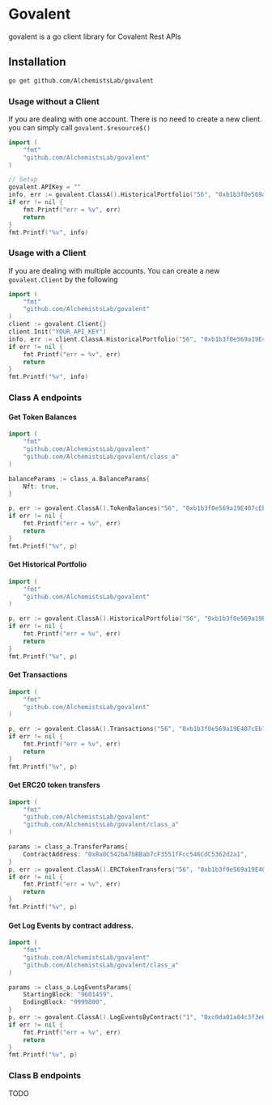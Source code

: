 # Govalent

govalent is a go client library for Covalent Rest APIs

## Installation

```sh
go get github.com/AlchemistsLab/govalent
```

### Usage without a Client

If you are dealing with one account. There is no need to create a new client. you can simply call `govalent.$resource$()`

```go
import (
	"fmt"
	"github.com/AlchemistsLab/govalent"
)

// Setup
govalent.APIKey = ""
info, err := govalent.ClassA().HistoricalPortfolio("56", "0xb1b3f0e569a19E407cEb7bFAEA3486F0D9d2488B")
if err != nil {
	fmt.Printf("err = %v", err)
	return
}
fmt.Printf("%v", info)
```

### Usage with a Client

If you are dealing with multiple accounts. You can create a new `govalent.Client` by the following

```go
import (
    "fmt"
    "github.com/AlchemistsLab/govalent"
)
client := govalent.Client{}
client.Init("YOUR_API_KEY")
info, err := client.ClassA.HistoricalPortfolio("56", "0xb1b3f0e569a19E407cEb7bFAEA3486F0D9d2488B")
if err != nil {
	fmt.Printf("err = %v", err)
	return
}
fmt.Printf("%v", info)
```

### Class A endpoints

#### Get Token Balances 

```go
import (
    "fmt"
    "github.com/AlchemistsLab/govalent"
    "github.com/AlchemistsLab/govalent/class_a"
)

balanceParams := class_a.BalanceParams{
	Nft: true,
}

p, err := govalent.ClassA().TokenBalances("56", "0xb1b3f0e569a19E407cEb7bFAEA3486F0D9d2488B", balanceParams)
if err != nil {
	fmt.Printf("err = %v", err)
	return
}
fmt.Printf("%v", p)
```

#### Get Historical Portfolio

```go
import (
    "fmt"
    "github.com/AlchemistsLab/govalent"
)

p, err := govalent.ClassA().HistoricalPortfolio("56", "0xb1b3f0e569a19E407cEb7bFAEA3486F0D9d2488B")
if err != nil {
	fmt.Printf("err = %v", err)
	return
}
fmt.Printf("%v", p)
```

#### Get Transactions

```go
import (
    "fmt"
    "github.com/AlchemistsLab/govalent"
)

p, err := govalent.ClassA().Transactions("56", "0xb1b3f0e569a19E407cEb7bFAEA3486F0D9d2488B")
if err != nil {
	fmt.Printf("err = %v", err)
	return
}
fmt.Printf("%v", p)
```

#### Get ERC20 token transfers

```go
import (
    "fmt"
    "github.com/AlchemistsLab/govalent"
    "github.com/AlchemistsLab/govalent/class_a"
)

params := class_a.TransferParams{
    ContractAddress: "0x8a0C542bA7bBBab7cF3551fFcc546CdC5362d2a1",
}
p, err := govalent.ClassA().ERCTokenTransfers("56", "0xb1b3f0e569a19E407cEb7bFAEA3486F0D9d2488B", params)
if err != nil {
    fmt.Printf("err = %v", err)
    return
}
fmt.Printf("%v", p)
```

#### Get Log Events by contract address.

```go
import (
    "fmt"
    "github.com/AlchemistsLab/govalent"
    "github.com/AlchemistsLab/govalent/class_a"
)

params := class_a.LogEventsParams{
    StartingBlock: "9601459",
    EndingBlock: "9999800",
}
p, err := govalent.ClassA().LogEventsByContract("1", "0xc0da01a04c3f3e0be433606045bb7017a7323e38", params)
if err != nil {
    fmt.Printf("err = %v", err)
    return
}
fmt.Printf("%v", p)
```

### Class B endpoints

TODO
